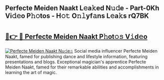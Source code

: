 ## Perfecte Meiden Naakt L𝚎a𝚔ed N𝚞𝚍e - Part-0Kh Vi𝚍𝚎o P𝚑𝚘tos - H𝚘𝚝 O𝚗𝚕yf𝚊ns L𝚎a𝚔s rQ7BK

# <h2><a href="http://kf9cm3.oniu.top/?m=Perfecte+Meiden+Naakt">🔗👉 🔴 Perfecte Meiden Naakt P𝚑ot𝚘𝚜 V𝚒d𝚎o</a></h2>

[![Perfecte Meiden Naakt Nu𝚍e𝚜](https://i.imgur.com/0qMVB7G.gif)](http://kf9cm3.oniu.top/?m=Perfecte+Meiden+Naakt)
Social media influencer Perfecte Meiden Naakt, famed for publishing dance and lifestyle information, featuring presentations and blogs. Exceptional magician's apprentice Perfecte Meiden Naakt, famed for their remarkable abilities and accomplishments in learning the art of magic.  
